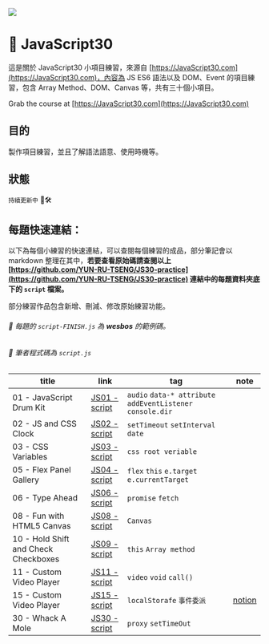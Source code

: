﻿![](https://javascript30.com/images/JS3-social-share.png)

# 👀 JavaScript30

這是關於 JavaScript30 小項目練習，來源自 [https://JavaScript30.com](https://JavaScript30.com)，內容為 JS ES6 語法以及 DOM、Event 的項目練習，包含 Array Method、DOM、Canvas 等，共有三十個小項目。

Grab the course at [https://JavaScript30.com](https://JavaScript30.com)

## 目的
製作項目練習，並且了解語法語意、使用時機等。

## 狀態

`持續更新中` 👀🛠

## 每題快速連結：

以下為每個小練習的快速連結，可以查閱每個練習的成品，部分筆記會以 markdown 整理在其中，**若要查看原始碼請查閱以上 [https://github.com/YUN-RU-TSENG/JS30-practice](https://github.com/YUN-RU-TSENG/JS30-practice) 連結中的每題資料夾底下的 `script` 檔案。**

部分練習作品包含新增、刪減、修改原始練習功能。

###### 👀 每題的 `script-FINISH.js` 為 **wesbos** 的範例碼。
###### 👀 筆者程式碼為 `script.js`

| title 	| link 	| tag 	| note |
|-	|-	|-	|- |
| 01 - JavaScript Drum Kit 	| [JS01 - script](https://yun-ru-tseng.github.io/JS30-practice/01%20-%20JavaScript%20Drum%20Kit/index-START.html) 	| `audio` `data-* attribute` `addEventListener` `console.dir` 	| |
| 02 - JS and CSS Clock 	| [JS02 - script](https://yun-ru-tseng.github.io/JS30-practice/02%20-%20JS%20and%20CSS%20Clock/index-START.html) 	| `setTimeout` `setInterval` `date` 	| |
| 03 - CSS Variables 	| [JS03 - script](https://yun-ru-tseng.github.io/JS30-practice/03%20-%20CSS%20Variables/index-START.html) 	| `css root veriable` 	| |
| 05 - Flex Panel Gallery 	| [JS04 - script](https://yun-ru-tseng.github.io/JS30-practice/05%20-%20Flex%20Panel%20Gallery/index-START.html) 	| `flex` `this` `e.target` `e.currentTarget` 	| |
| 06 - Type Ahead 	| [JS06 - script](https://yun-ru-tseng.github.io/JS30-practice/06%20-%20Type%20Ahead/index-START.html) 	| `promise` `fetch`	| |
| 08 - Fun with HTML5 Canvas 	| [JS08 - script](https://yun-ru-tseng.github.io/JS30-practice/08%20-%20Fun%20with%20HTML5%20Canvas/index-START.html) 	|  `Canvas` 	| |
| 10 - Hold Shift and Check Checkboxes 	| [JS09 - script](https://yun-ru-tseng.github.io/JS30-practice/10%20-%20Hold%20Shift%20and%20Check%20Checkboxes/index-START.html) 	| `this` `Array method` 	| |
| 11 - Custom Video Player 	| [JS11 - script](https://yun-ru-tseng.github.io/JS30-practice/11%20-%20Custom%20Video%20Player/index.html) 	|  `video` `void` `call()`	| |
| 15 - Custom Video Player 	| [JS15 - script](https://yun-ru-tseng.github.io/JS30-practice/15%20-%20LocalStorage/index-START.html) 	|  `localStorafe` `事件委派`	| [notion](https://www.notion.so/JS15-localStorage-a0910367c5234137895f8b75ca96a386) |
| 30 - Whack A Mole 	| [JS30 - script](https://yun-ru-tseng.github.io/JS30-practice/30%20-%20Whack%20A%20Mole/index-START.html) 	|  `proxy` `setTimeOut`	| |

